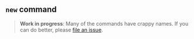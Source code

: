 ## `new` command

> **Work in progress**: Many of the commands have crappy names.
> If you can do better, please [file an issue][issues].

[issues]: https://github.com/rcook/isopy/issues
